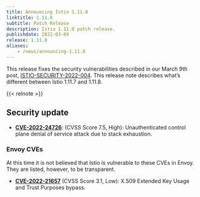 ```yaml
---
title: Announcing Istio 1.11.8
linktitle: 1.11.8
subtitle: Patch Release
description: Istio 1.11.8 patch release.
publishdate: 2022-03-09
release: 1.11.8
aliases:
    - /news/announcing-1.11.8
---
```


This release fixes the security vulnerabilities described in our March 9th post, [ISTIO-SECURITY-2022-004](/pt-br/news/security/istio-security-2022-004).
This release note describes what’s different between Istio 1.11.7 and 1.11.8.

{{< relnote >}}

## Security update

- __[CVE-2022-24726](https://github.com/istio/istio/security/advisories/GHSA-8w5h-qr4r-2h6g)__:
  (CVSS Score 7.5, High): Unauthenticated control plane denial of service attack due to stack exhaustion.

### Envoy CVEs

At this time it is not believed that Istio is vulnerable to these CVEs in Envoy. They are listed, however,
to be transparent.

- __[CVE-2022-21657](https://github.com/envoyproxy/envoy/security/advisories/GHSA-837m-wjrv-vm5g)__
  (CVSS Score 3.1, Low): X.509 Extended Key Usage and Trust Purposes bypass.

